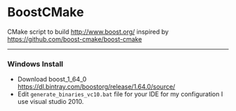 # BoostCMake
CMake script to build http://www.boost.org/ inspired by https://github.com/boost-cmake/boost-cmake


---------------------------------

### Windows Install

- Download boost_1_64_0 https://dl.bintray.com/boostorg/release/1.64.0/source/
- Edit `generate_binaries_vc10.bat` file for your IDE for my configuration I use visual studio 2010.



